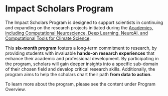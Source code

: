 # Impact Scholars Program

The Impact Scholars Program is designed to support scientists in continuing and expanding on the research projects initiated during the [Academies, including Computational Neuroscience, Deep Learning, NeuroAI, and Computational Tools for Climate Science](https://neuromatch.io/courses/). 

This **six-month program** fosters a long-term commitment to research, by providing students with invaluable **hands-on research experiences** that enhance their academic and professional development. 
By participating in the program, scholars will gain deeper insights into a specific sub-domain of their chosen field and develop critical research skills. Additionally, the program aims to help the scholars chart their path **from data to action**.

To learn more about the program, please see the content under Program Overview.

```{tableofcontents}
```
